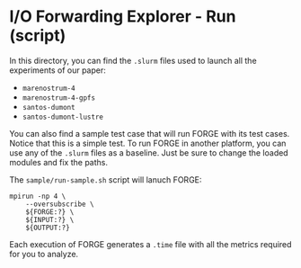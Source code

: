 # I/O Forwarding Explorer - Run (script)

In this directory, you can find the `.slurm` files used to launch all the experiments of our paper:

- `marenostrum-4`
- `marenostrum-4-gpfs`
- `santos-dumont`
- `santos-dumont-lustre`

You can also find a sample test case that will run FORGE with its test cases. Notice that this is a simple test. To run FORGE in another platform, you can use any of the `.slurm` files as a baseline. Just be sure to change the loaded modules and fix the paths.

The `sample/run-sample.sh` script will lanuch FORGE:

```
mpirun -np 4 \
	--oversubscribe \
	${FORGE:?} \
	${INPUT:?} \
	${OUTPUT:?}
``` 

Each execution of FORGE generates a `.time` file with all the metrics required for you to analyze.